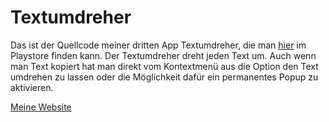 # Textumdreher

Das ist der Quellcode meiner dritten App Textumdreher, die man [hier](https://play.google.com/store/apps/details?id=de.kruemelopment.org.textumdreher_reherdmutxet) im Playstore finden kann.
Der Textumdreher dreht jeden Text um. Auch wenn man Text kopiert hat man direkt vom Kontextmenü aus die Option den Text umdrehen zu lassen oder die Möglichkeit dafür ein permanentes Popup zu aktivieren.

[Meine Website](https://kruemelopment-dev.de/)